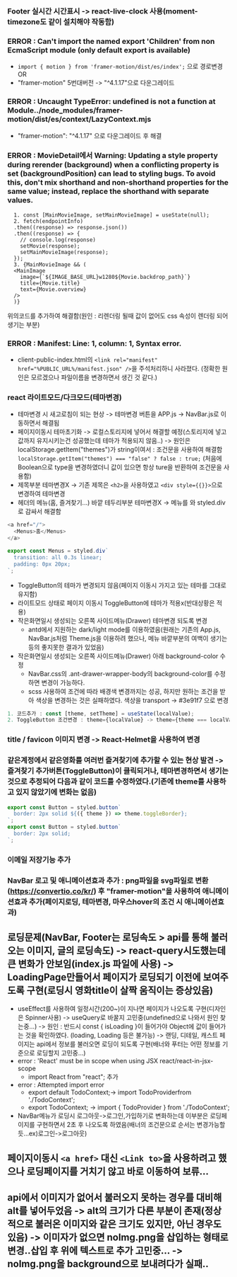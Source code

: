 ### Footer 실시간 시간표시 -> react-live-clock 사용(moment-timezone도 같이 설치해야 작동함)

### ERROR : Can't import the named export 'Children' from non EcmaScript module (only default export is available)

- `import { motion } from 'framer-motion/dist/es/index';` 으로 경로변경 OR
- "framer-motion" 5번대버전 -> "^4.1.17"으로 다운그레이드

### ERROR : Uncaught TypeError: undefined is not a function at Module../node_modules/framer-motion/dist/es/context/LazyContext.mjs

- "framer-motion": "^4.1.17" 으로 다운그레이드 후 해결

### ERROR : MovieDetail에서 Warning: Updating a style property during rerender (background) when a conflicting property is set (backgroundPosition) can lead to styling bugs. To avoid this, don't mix shorthand and non-shorthand properties for the same value; instead, replace the shorthand with separate values.

```script
  1. const [MainMovieImage, setMainMovieImage] = useState(null);
  2. fetch(endpointInfo)
  .then((response) => response.json())
  .then((response) => {
    // console.log(response)
    setMovie(response);
    setMainMovieImage(response);
  });
  3. {MainMovieImage && (
  <MainImage
    image={`${IMAGE_BASE_URL}w1280${Movie.backdrop_path}`}
    title={Movie.title}
    text={Movie.overview}
  />
  )}
```

위의코드를 추가하여 해결함(원인 : 리렌더링 될때 값이 없어도 css 속성이 렌더링 되어 생기는 부분)

### ERROR : Manifest: Line: 1, column: 1, Syntax error.

- client-public-index.html의 `<link rel="manifest" href="%PUBLIC_URL%/manifest.json" />`을 주석처리하니 사라졌다. (정확한 원인은 모르겠으나 파일이름을 변경하면서 생긴 것 같다.)

### react 라이트모드/다크모드(테마변경)

- 테마변경 시 새고로침이 되는 현상 -> 테마변경 버튼을 APP.js -> NavBar.js로 이동하면서 해결됨
- 페이지이동시 테마초기화 -> 로컬스토리지에 넣어서 해결할 예정(스토리지에 넣고 값까지 유지시키는건 성공했는데 테마가 적용되지 않음..) -> 원인은 localStorage.getItem("themes")가 string이여서 : 조건문을 사용하여 해결함 `localStorage.getItem("themes") === "false" ? false : true;`
  (처음에 Boolean으로 type을 변경하였더니 값이 있으면 항상 ture을 반환하여 조건문을 사용함)
- 제목부분 테마변경X -> 기존 제목은 `<h2>`을 사용하였고 `<div style={{}}>`으로 변경하여 테마변경
- 헤더의 메뉴(홈, 즐겨찾기...) 바깥 테두리부분 테마변경X -> 메뉴를 <a>와 styled.div로 감싸서 해결함

```javascript
<a href="/">
  <Menus>홈</Menus>
</a>
```

```javascript
export const Menus = styled.div`
  transition: all 0.3s linear;
  padding: 0px 20px;
`;
```

- ToggleButton의 테마가 변경되지 않음(페이지 이동시 가지고 있는 테마를 그대로 유지함)
- 라이트모드 상태로 페이지 이동시 ToggleButton에 테마가 적용x(반대상황은 적용)
- 작은화면일시 생성되는 오른쪽 사이드메뉴(Drawer) 테마변경 되도록 변경
  - antd에서 지원하는 dark/light mode를 이용하였음(원래는 기존의 App.js, NavBar.js처럼 Theme.js을 이용하려 했으나, 메뉴 바깥부분의 여백이 생기는 등의 좋지못한 결과가 있었음)
- 작은화면일시 생성되는 오른쪽 사이드메뉴(Drawer) 아래 background-color 수정
  - NavBar.css의 .ant-drawer-wrapper-body의 background-color를 수정하면 변경이 가능하다.
  - scss 사용하여 조건에 따라 배경색 변경까지는 성공, 하지만 원하는 조건을 받아 색상을 변경하는 것은 실패하였다. 색상을 transport -> #3e91f7 으로 변경

```javascript
1. 코드추가 : const [theme, setTheme] = useState(localValue);
2. ToggleButton 조건변경 : theme={localValue} -> theme={theme === localValue}
```

### title / favicon 이미지 변경 -> React-Helmet을 사용하여 변경

### 같은계정에서 같은영화를 여러번 즐겨찾기에 추가할 수 있는 현상 발견 -> 즐겨찾기 추가버튼(ToggleButton)이 클릭되거나, 테마변경하면서 생기는 것으로 추정되어 다음과 같이 코드를 수정하였다.(기존에 theme를 사용하고 있지 않았기에 변화는 없음)

```javascript
export const Button = styled.button`
  border: 2px solid ${({ theme }) => theme.toggleBorder};
`;
export const Button = styled.button`
  border: 2px solid;
`;
```

### 이메일 저장기능 추가

### NavBar 로고 및 애니메이션효과 추가 : png파일을 svg파일로 변환(https://convertio.co/kr/) 후 "framer-motion"을 사용하여 애니메이션효과 추가(페이지로딩, 테마변경, 마우스hover의 조건 시 애니메이션효과)

## 로딩문제(NavBar, Footer는 로딩속도 > api를 통해 불러오는 이미지, 글의 로딩속도) -> react-query시도했는데 큰 변화가 안보임(index.js 파일에 <QueryClientProvider> 사용) -> LoadingPage만들어서 페이지가 로딩되기 이전에 보여주도록 구현(로딩시 영화title이 살짝 움직이는 증상있음)

- useEffect를 사용하여 일정시간(200~)이 지나면 페이지가 나오도록 구현(디자인은 Spinner사용) -> useQuery로 바꿀지 고민중(undefined으로 나와서 원인 찾는중...) -> 원인 : 반드시 const { isLoading }이 들어가야 Object에 값이 들어가는 것을 확인하였다. (loading, Loading 등은 불가능) -> 랜딩, 디테일, 캐스트 페이지는 api에서 정보를 불러오면 로딩이 되도록 구현(배너와 푸터는 어떤 정보를 기준으로 로딩할지 고민중...)
- error : 'React' must be in scope when using JSX react/react-in-jsx-scope
  - import React from "react"; 추가
- error : Attempted import error
  - export default TodoContext;-> import TodoProviderfrom './TodoContext';
  - export TodoContext; -> import { TodoProvider } from './TodoContext';
- NavBar메뉴가 로딩시 로그아웃->로그인,가입하기로 변화하는데 이부분은 로딩페이지를 구현하면서 2초 후 나오도록 하였음(배너의 조건문으로 순서는 변경가능할 듯...ex)로그인->로그아웃)

## 페이지이동시 `<a href>` 대신 `<Link to>`을 사용하려고 했으나 로딩페이지를 거치기 않고 바로 이동하여 보류...

## api에서 이미지가 없어서 불러오지 못하는 경우를 대비해 alt를 넣어두었음 -> alt의 크기가 다른 부분이 존재(정상적으로 불러온 이미지와 같은 크기도 있지만, 아닌 경우도 있음) -> 이미자가 없으면 noImg.png을 삽입하는 형태로 변경..삽입 후 위에 텍스트로 추가 고민중... -> noImg.png을 background으로 보내려다가 실패..
